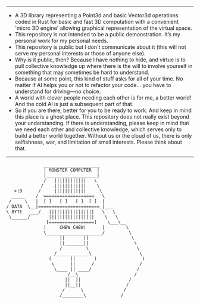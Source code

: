 ------------------------------------------------------------------------------------------
- A 3D library representing a Point3d and basic Vector3d operations coded in Rust for basic and 
fast 3D computation with a convenient 'micro 3D engine' allowing graphical representation of the virtual space.
- This repository is not intended to be a public demonstration. It’s my personal work for my personal needs.
- This repository is public but I don't communicate about it (this will not serve my personal interests or those of anyone else).
- Why is it public, then? Because I have nothing to hide, and virtue is to pull collective knowledge up
  where there is the will to involve yourself in something that may sometimes be hard to understand.
- Because at some point, this kind of stuff asks for all of your time.
  No matter if AI helps you or not to refactor your code... you have to understand for driving—no choice.
- A world with clever people needing each other is for me, a better world!
  And the cold AI is just a subsequent part of that.
- So if you are there, better for you to be ready to work. And keep in mind this place is a ghost place.
  This repository does not really exist beyond your understanding. If there is understanding,
  please keep in mind that we need each other and collective knowledge, which serves only to build a
  better world together. Without us or the cloud of us, there is only selfishness, war,
  and limitation of small interests. Please think about that.
---------------------------------------------------------------------------------------------
                  _____________________
                  | MONSTER COMPUTER  |
                  |___________________|
                  /   ||||||||||||   \
                 /    ||||||||||||    \
       >:D      /     ||||||||||||     \
      _____    /  ===================   \
     /     \   |  [ ]   [ ]   [ ]  [ ]  |    
    / DATA  \__|=======================_|___
    \ BYTE   ___/   |||||||||||||||||   \   \
     \______/       |||||||||||||||||    \   \
                   [=================]    \___\__
                  |     CHEW CHEW!      |        \
                  \_____________________/         \
                        ||       ||                \
                        ||_______||                 \
                        /         \                  \
                      /____________\                  \
                    (       ||       )                 )
                     \      ||      /                 /
                      \____ || ____/                 /
                           /__\                     /
                          ||  ||                  /
                          ||__||                 /
                         /      \               /
                        /________\             /
